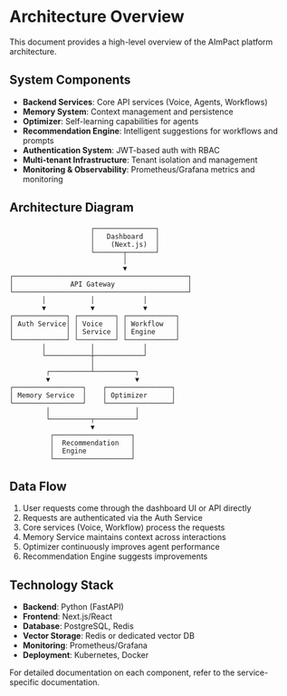 # Architecture Overview

This document provides a high-level overview of the AImPact platform architecture.

## System Components

- **Backend Services**: Core API services (Voice, Agents, Workflows)
- **Memory System**: Context management and persistence
- **Optimizer**: Self-learning capabilities for agents
- **Recommendation Engine**: Intelligent suggestions for workflows and prompts
- **Authentication System**: JWT-based auth with RBAC
- **Multi-tenant Infrastructure**: Tenant isolation and management
- **Monitoring & Observability**: Prometheus/Grafana metrics and monitoring

## Architecture Diagram

```
                    ┌───────────────┐
                    │   Dashboard   │
                    │    (Next.js)  │
                    └───────┬───────┘
                            │
                            ▼
┌───────────────────────────────────────────┐
│              API Gateway                  │
└───────────────────────────────────────────┘
        │           │            │
        ▼           ▼            ▼
┌─────────────┐ ┌─────────┐ ┌────────────┐
│ Auth Service│ │ Voice   │ │ Workflow   │
│             │ │ Service │ │ Engine     │
└─────────────┘ └─────────┘ └────────────┘
        │           │            │
        └───────────┼────────────┘
                    │
         ┌──────────┴──────────┐
         ▼                     ▼
┌─────────────────┐    ┌────────────────┐
│ Memory Service  │    │ Optimizer      │
└─────────────────┘    └────────────────┘
         │                     │
         └──────────┬──────────┘
                    ▼
          ┌───────────────────┐
          │  Recommendation   │
          │  Engine           │
          └───────────────────┘
```

## Data Flow

1. User requests come through the dashboard UI or API directly
2. Requests are authenticated via the Auth Service
3. Core services (Voice, Workflow) process the requests
4. Memory Service maintains context across interactions
5. Optimizer continuously improves agent performance
6. Recommendation Engine suggests improvements

## Technology Stack

- **Backend**: Python (FastAPI)
- **Frontend**: Next.js/React
- **Database**: PostgreSQL, Redis
- **Vector Storage**: Redis or dedicated vector DB
- **Monitoring**: Prometheus/Grafana
- **Deployment**: Kubernetes, Docker

For detailed documentation on each component, refer to the service-specific documentation.

